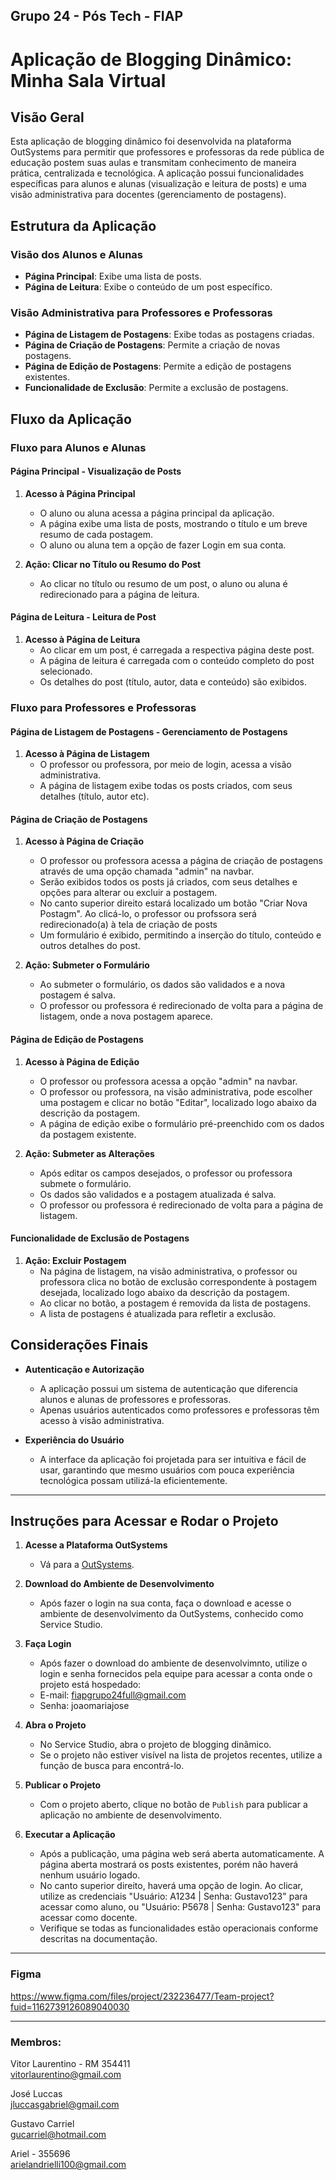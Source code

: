 ## Grupo 24 - Pós Tech - FIAP

# Aplicação de Blogging Dinâmico: Minha Sala Virtual

## Visão Geral

Esta aplicação de blogging dinâmico foi desenvolvida na plataforma OutSystems para permitir que professores e professoras da rede pública de educação postem suas aulas e transmitam conhecimento de maneira prática, centralizada e tecnológica. A aplicação possui funcionalidades específicas para alunos e alunas (visualização e leitura de posts) e uma visão administrativa para docentes (gerenciamento de postagens).

## Estrutura da Aplicação

### Visão dos Alunos e Alunas
- **Página Principal**: Exibe uma lista de posts.
- **Página de Leitura**: Exibe o conteúdo de um post específico.

### Visão Administrativa para Professores e Professoras
- **Página de Listagem de Postagens**: Exibe todas as postagens criadas.
- **Página de Criação de Postagens**: Permite a criação de novas postagens.
- **Página de Edição de Postagens**: Permite a edição de postagens existentes.
- **Funcionalidade de Exclusão**: Permite a exclusão de postagens.

## Fluxo da Aplicação

### Fluxo para Alunos e Alunas

#### Página Principal - Visualização de Posts

1. **Acesso à Página Principal**
   - O aluno ou aluna acessa a página principal da aplicação.
   - A página exibe uma lista de posts, mostrando o título e um breve resumo de cada postagem.
   - O aluno ou aluna tem a opção de fazer Login em sua conta.

2. **Ação: Clicar no Título ou Resumo do Post**
   - Ao clicar no título ou resumo de um post, o aluno ou aluna é redirecionado para a página de leitura.

#### Página de Leitura - Leitura de Post

1. **Acesso à Página de Leitura**
   - Ao clicar em um post, é carregada a respectiva página deste post.
   - A página de leitura é carregada com o conteúdo completo do post selecionado.
   - Os detalhes do post (título, autor, data e conteúdo) são exibidos.

### Fluxo para Professores e Professoras

#### Página de Listagem de Postagens - Gerenciamento de Postagens

1. **Acesso à Página de Listagem**
   - O professor ou professora, por meio de login, acessa a visão administrativa.
   - A página de listagem exibe todas os posts criados, com seus detalhes (título, autor etc).

#### Página de Criação de Postagens

1. **Acesso à Página de Criação**
   - O professor ou professora acessa a página de criação de postagens através de uma opção chamada "admin" na navbar.
   - Serão exibidos todos os posts já criados, com seus detalhes e opções para alterar ou excluir a postagem.
   - No canto superior direito estará localizado um botão "Criar Nova Postagm". Ao clicá-lo, o professor ou profssora será redirecionado(a) à tela de criação de posts
   - Um formulário é exibido, permitindo a inserção do título, conteúdo e outros detalhes do post.

2. **Ação: Submeter o Formulário**
   - Ao submeter o formulário, os dados são validados e a nova postagem é salva.
   - O professor ou professora é redirecionado de volta para a página de listagem, onde a nova postagem aparece.

#### Página de Edição de Postagens

1. **Acesso à Página de Edição**
   - O professor ou professora acessa a opção "admin" na navbar.
   - O professor ou professora, na visão administrativa, pode escolher uma postagem e clicar no botão "Editar", localizado logo abaixo da descrição da postagem.
   - A página de edição exibe o formulário pré-preenchido com os dados da postagem existente.

3. **Ação: Submeter as Alterações**
   - Após editar os campos desejados, o professor ou professora submete o formulário.
   - Os dados são validados e a postagem atualizada é salva.
   - O professor ou professora é redirecionado de volta para a página de listagem.

#### Funcionalidade de Exclusão de Postagens

1. **Ação: Excluir Postagem**
   - Na página de listagem, na visão administrativa, o professor ou professora clica no botão de exclusão correspondente à postagem desejada, localizado logo abaixo da descrição da postagem.
   - Ao clicar no botão, a postagem é removida da lista de postagens.
   - A lista de postagens é atualizada para refletir a exclusão.

## Considerações Finais

- **Autenticação e Autorização**
  - A aplicação possui um sistema de autenticação que diferencia alunos e alunas de professores e professoras.
  - Apenas usuários autenticados como professores e professoras têm acesso à visão administrativa.

- **Experiência do Usuário**
  - A interface da aplicação foi projetada para ser intuitiva e fácil de usar, garantindo que mesmo usuários com pouca experiência tecnológica possam utilizá-la eficientemente.

---

## Instruções para Acessar e Rodar o Projeto

1. **Acesse a Plataforma OutSystems**
   - Vá para a [OutSystems](https://www.outsystems.com/).

2. **Download do Ambiente de Desenvolvimento**
   - Após fazer o login na sua conta, faça o download e acesse o ambiente de desenvolvimento da OutSystems, conhecido como Service Studio.

3. **Faça Login**
   - Após fazer o download do ambiente de desenvolvimnto, utilize o login e senha fornecidos pela equipe para acessar a conta onde o projeto está hospedado:
   - E-mail: fiapgrupo24full@gmail.com
   - Senha: joaomariajose

4. **Abra o Projeto**
   - No Service Studio, abra o projeto de blogging dinâmico.
   - Se o projeto não estiver visível na lista de projetos recentes, utilize a função de busca para encontrá-lo.

5. **Publicar o Projeto**
   - Com o projeto aberto, clique no botão de `Publish` para publicar a aplicação no ambiente de desenvolvimento.

6. **Executar a Aplicação**
   - Após a publicação, uma página web será aberta automaticamente. A página aberta mostrará os posts existentes, porém não haverá nenhum usuário logado.
   - No canto superior direito, haverá uma opção de login. Ao clicar, utilize as credenciais "Usuário: A1234 | Senha: Gustavo123" para acessar como aluno, ou "Usuário: P5678 | Senha: Gustavo123" para acessar como docente.
   - Verifique se todas as funcionalidades estão operacionais conforme descritas na documentação.


---

### Figma
https://www.figma.com/files/project/232236477/Team-project?fuid=1162739126089040030

---

### Membros:

Vitor Laurentino - RM 354411 <br>
vitorlaurentino@gmail.com 

José Luccas <br>
jluccasgabriel@gmail.com 

Gustavo Carriel<br>
gucarriel@hotmail.com

Ariel - 355696 <br>
arielandrielli100@gmail.com 
